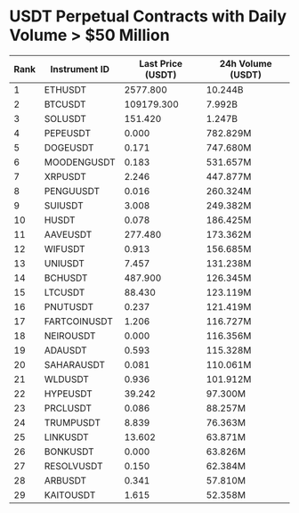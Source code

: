 # USDT Perpetual Contracts with Daily Volume > $50 Million

| Rank | Instrument ID | Last Price (USDT) | 24h Volume (USDT) |
|------|---------------|-------------------|-------------------|
| 1 | ETHUSDT | 2577.800 | 10.244B |
| 2 | BTCUSDT | 109179.300 | 7.992B |
| 3 | SOLUSDT | 151.420 | 1.247B |
| 4 | PEPEUSDT | 0.000 | 782.829M |
| 5 | DOGEUSDT | 0.171 | 747.680M |
| 6 | MOODENGUSDT | 0.183 | 531.657M |
| 7 | XRPUSDT | 2.246 | 447.877M |
| 8 | PENGUUSDT | 0.016 | 260.324M |
| 9 | SUIUSDT | 3.008 | 249.382M |
| 10 | HUSDT | 0.078 | 186.425M |
| 11 | AAVEUSDT | 277.480 | 173.362M |
| 12 | WIFUSDT | 0.913 | 156.685M |
| 13 | UNIUSDT | 7.457 | 131.238M |
| 14 | BCHUSDT | 487.900 | 126.345M |
| 15 | LTCUSDT | 88.430 | 123.119M |
| 16 | PNUTUSDT | 0.237 | 121.419M |
| 17 | FARTCOINUSDT | 1.206 | 116.727M |
| 18 | NEIROUSDT | 0.000 | 116.356M |
| 19 | ADAUSDT | 0.593 | 115.328M |
| 20 | SAHARAUSDT | 0.081 | 110.061M |
| 21 | WLDUSDT | 0.936 | 101.912M |
| 22 | HYPEUSDT | 39.242 | 97.300M |
| 23 | PRCLUSDT | 0.086 | 88.257M |
| 24 | TRUMPUSDT | 8.839 | 76.363M |
| 25 | LINKUSDT | 13.602 | 63.871M |
| 26 | BONKUSDT | 0.000 | 63.826M |
| 27 | RESOLVUSDT | 0.150 | 62.384M |
| 28 | ARBUSDT | 0.341 | 57.810M |
| 29 | KAITOUSDT | 1.615 | 52.358M |
